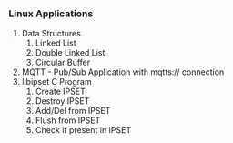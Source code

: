 <h3>Linux Applications</h3>

<ol>
  <li> Data Structures
	<ol>
		<li>Linked List</li>
		<li>Double Linked List</li>
		<li>Circular Buffer</li>
	</ol>
  </li>
  <li>MQTT - Pub/Sub Application with mqtts:// connection
  <li>libipset C Program
	<ol>
		<li>Create IPSET</li>
		<li>Destroy IPSET</li>
		<li>Add/Del from IPSET</li>
		<li>Flush from IPSET</li>
		<li>Check if present in IPSET</li>
	</ol>
  </li>
</ol>
